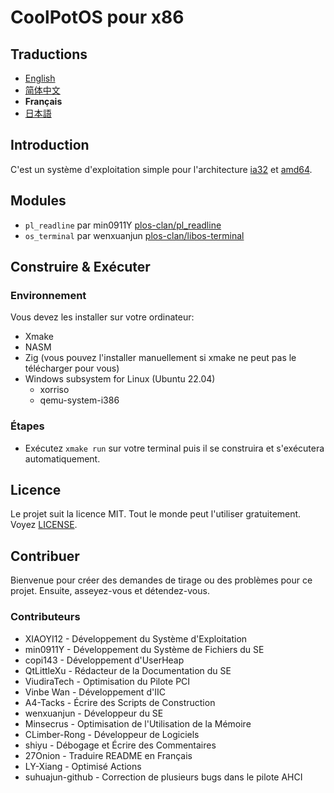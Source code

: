# CoolPotOS pour x86

## Traductions

- [English](/README.md)
- [简体中文](/readme/README-zh-CN.md)
- **Français**
- [日本語](/readme/README-ja-JP.md)

## Introduction

C'est un système d'exploitation simple pour l'architecture [ia32](https://en.wikipedia.org/wiki/IA-32) et [amd64](https://en.wikipedia.org/wiki/X86-64).

## Modules

- `pl_readline` par min0911Y [plos-clan/pl_readline](https://github.com/plos-clan/pl_readline)
- `os_terminal` par wenxuanjun [plos-clan/libos-terminal](https://github.com/plos-clan/libos-terminal)

## Construire & Exécuter

### Environnement

Vous devez les installer sur votre ordinateur:

- Xmake
- NASM
- Zig (vous pouvez l'installer manuellement si xmake ne peut pas le télécharger pour vous)
- Windows subsystem for Linux (Ubuntu 22.04)
  - xorriso
  - qemu-system-i386

### Étapes

- Exécutez `xmake run` sur votre terminal puis il se construira et s'exécutera automatiquement.

## Licence

Le projet suit la licence MIT. Tout le monde peut l'utiliser gratuitement. Voyez [LICENSE](/LICENSE).

## Contribuer

Bienvenue pour créer des demandes de tirage ou des problèmes pour ce projet. Ensuite, asseyez-vous et détendez-vous.

### Contributeurs

- XIAOYI12 - Développement du Système d'Exploitation
- min0911Y - Développement du Système de Fichiers du SE
- copi143 - Développement d'UserHeap
- QtLittleXu - Rédacteur de la Documentation du SE
- ViudiraTech - Optimisation du Pilote PCI
- Vinbe Wan - Développement d'IIC
- A4-Tacks - Écrire des Scripts de Construction
- wenxuanjun - Développeur du SE
- Minsecrus - Optimisation de l'Utilisation de la Mémoire
- CLimber-Rong - Développeur de Logiciels
- shiyu - Débogage et Écrire des Commentaires
- 27Onion - Traduire README en Français
- LY-Xiang - Optimisé Actions
- suhuajun-github - Correction de plusieurs bugs dans le pilote AHCI
